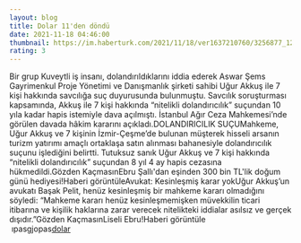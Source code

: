 ```yaml
--- 
layout: blog
title: Dolar 11'den döndü
date: 2021-11-18 04:46:00
thumbnail: https://im.haberturk.com/2021/11/18/ver1637210760/3256877_1200x627.jpg
rating: 3
---
```

Bir grup Kuveytli iş insanı, dolandırıldıklarını iddia ederek Aswar Şems Gayrimenkul Proje Yönetimi ve Danışmanlık şirketi sahibi Uğur Akkuş ile 7 kişi hakkında savcılığa suç duyurusunda bulunmuştu. Savcılık soruşturması kapsamında, Akkuş ile 7 kişi hakkında “nitelikli dolandırıcılık” suçundan 10 yıla kadar hapis istemiyle dava açılmıştı. İstanbul Ağır Ceza Mahkemesi’nde görülen davada hâkim kararını açıkladı.DOLANDIRICILIK SUÇUMahkeme, Uğur Akkuş ve 7 kişinin İzmir-Çeşme’de bulunan müşterek hisseli arsanın turizm yatırımı amaçlı ortaklaşa satın alınması bahanesiyle dolandırıcılık suçunu işlediğini belirtti. Tutuksuz sanık Uğur Akkuş ve 7 kişi hakkında “nitelikli dolandırıcılık” suçundan 8 yıl 4 ay hapis cezasına hükmedildi.Gözden KaçmasınEbru Şallı'dan eşinden 300 bin TL'lik doğum günü hediyesi!Haberi görüntüleAvukat: Kesinleşmiş karar yokUğur Akkuş’un avukatı Başak Pelit, henüz kesinleşmiş bir mahkeme kararı olmadığını söyledi: “Mahkeme kararı henüz kesinleşmemişken müvekkilin ticari itibarına ve kişilik haklarına zarar verecek nitelikteki iddialar asılsız ve gerçek dışıdır.”Gözden KaçmasınLiseli Ebru!Haberi görüntüle </br>&nbsp;ıpasgjopas<a href="ıasjoıfgjasıogıoas">dolar</a>